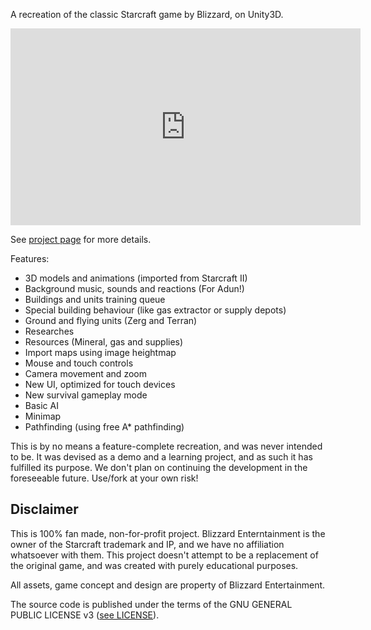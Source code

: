 A recreation of the classic Starcraft game by Blizzard, on Unity3D.

<iframe width="560" height="315" src="https://www.youtube.com/embed/MqGj5grWYG8" frameborder="0" allowfullscreen></iframe>

See [project page](http://coconauts.net/projects/starcraft-unity3d/) for more details.

Features:

- 3D models and animations (imported from Starcraft II)
- Background music, sounds and reactions (For Adun!)
- Buildings and units training queue
- Special building behaviour (like gas extractor or supply depots)
- Ground and flying units (Zerg and Terran)
- Researches
- Resources (Mineral, gas and supplies)
- Import maps using image heightmap
- Mouse and touch controls
- Camera movement and zoom
- New UI, optimized for touch devices
- New survival gameplay mode
- Basic AI
- Minimap
- Pathfinding (using free A* pathfinding)

This is by no means a feature-complete recreation, and was never intended to be.
It was devised as a demo and a learning project, and as such it has fulfilled its purpose.
We don't plan on continuing the development in the foreseeable future.
Use/fork at your own risk!

## Disclaimer

This is 100% fan made, non-for-profit project. Blizzard Enterntainment is the owner of
the Starcraft trademark and IP, and we have no affiliation whatsoever with them.
This project doesn't attempt to be a replacement of the original game, and
was created with purely educational purposes.

All assets, game concept and design are property of Blizzard Entertainment.

The source code is published under the terms of the GNU GENERAL PUBLIC LICENSE v3 ([see LICENSE](https://github.com/coconauts/startcraft-unity3d/blob/master/LICENSE)).
